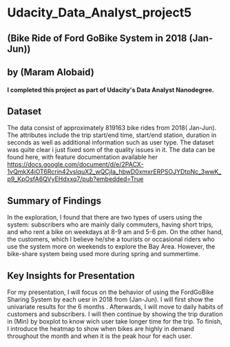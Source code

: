 # Udacity_Data_Analyst_project5

## (Bike Ride of Ford GoBike System in 2018 (Jan-Jun))
## by (Maram Alobaid)
#### I completed this project as part of Udacity's Data Analyst Nanodegree.

## Dataset
>
The data consist of approximately 819163 bike rides from 2018( Jan-Jun). The attributes include the trip start/end time, start/end station, duration in seconds as well as additional information such as user type. The dataset was quite clear i just fixed som of the quality issues in it. The data can be found here, with feature documentation available her https://docs.google.com/document/d/e/2PACX-1vQmkX4iOT6Rcrin42vslquX2_wQCjIa_hbwD0xmxrERPSOJYDtpNc_3wwK_p9_KpOsfA6QVyEHdxxq7/pub?embedded=True

## Summary of Findings

> 
In the exploration, I found that there are two types of users using the system: subscribers who are mainly daily commuters, having short trips, and who rent a bike on weekdays at 8-9 am and 5-6 pm. On the other hand, the customers, which I believe he/she a tourists or occasional riders who use the system more on weekends to explore the Bay Area. However, the bike-share system being used more during spring and summertime.

## Key Insights for Presentation

> 
For my presentation, I will focus on the behavior of using the FordGoBike Sharing System by each uesr  in 2018 from (Jan-Jun). I will first show the univariate results for the 6 months . Afterwards, I will move to daily habits of customers and subscribers. I will then continue by showing the trip duration in (Min) by boxplot to know wich user take longer time for the trip. To finish, I introduce the heatmap to show when bikes are highly in demand throughout the month and when it is the peak hour for each user. 



